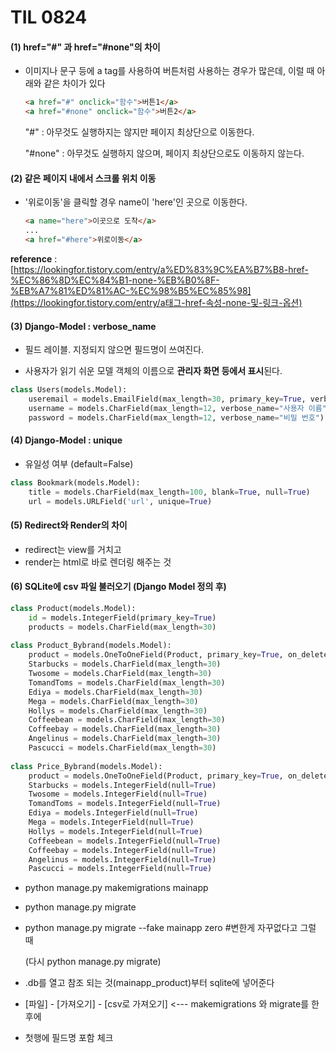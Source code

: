 # TIL 0824

#### (1) href="#" 과 href="#none"의 차이

- 이미지나 문구 등에 a tag를 사용하여 버튼처럼 사용하는 경우가 많은데, 이럴 때 아래와 같은 차이가 있다

  ```html
  <a href="#" onclick="함수">버튼1</a>
  <a href="#none" onclick="함수">버튼2</a>
  ```

  "#" : 아무것도 실행하지는 않지만 페이지 최상단으로 이동한다.

  "#none" : 아무것도 실행하지 않으며, 페이지 최상단으로도 이동하지 않는다.



#### (2) 같은 페이지 내에서 스크롤 위치 이동

- '위로이동'을 클릭할 경우 name이 'here'인 곳으로 이동한다.

  ```html
  <a name="here">이곳으로 도착</a>
  ...
  <a href="#here">위로이동</a>
  ```

  

**reference** : [https://lookingfor.tistory.com/entry/a%ED%83%9C%EA%B7%B8-href-%EC%86%8D%EC%84%B1-none-%EB%B0%8F-%EB%A7%81%ED%81%AC-%EC%98%B5%EC%85%98](https://lookingfor.tistory.com/entry/a태그-href-속성-none-및-링크-옵션)



#### (3) Django-Model : verbose_name

- 필드 레이블. 지정되지 않으면 필드명이 쓰여진다.

- 사용자가 읽기 쉬운 모델 객체의 이름으로 **관리자 화면 등에서 표시**된다.

```python
class Users(models.Model):
    useremail = models.EmailField(max_length=30, primary_key=True, verbose_name="이메일(아이디)")
    username = models.CharField(max_length=12, verbose_name="사용자 이름")
    password = models.CharField(max_length=12, verbose_name="비밀 번호")
```



#### (4) Django-Model : unique

- 유일성 여부 (default=False)

```python
class Bookmark(models.Model):
    title = models.CharField(max_length=100, blank=True, null=True)
    url = models.URLField('url', unique=True)
```



#### (5) Redirect와 Render의 차이

- redirect는 view를 거치고
- render는 html로 바로 렌더링 해주는 것



#### (6) SQLite에 csv 파일 불러오기 (Django Model 정의 후)

```python
class Product(models.Model):
    id = models.IntegerField(primary_key=True)
    products = models.CharField(max_length=30)
    
class Product_Bybrand(models.Model):
    product = models.OneToOneField(Product, primary_key=True, on_delete=models.CASCADE)
    Starbucks = models.CharField(max_length=30)
    Twosome = models.CharField(max_length=30)
    TomandToms = models.CharField(max_length=30)
    Ediya = models.CharField(max_length=30)
    Mega = models.CharField(max_length=30)
    Hollys = models.CharField(max_length=30)
    Coffeebean = models.CharField(max_length=30)
    Coffeebay = models.CharField(max_length=30)
    Angelinus = models.CharField(max_length=30)
    Pascucci = models.CharField(max_length=30)
    
class Price_Bybrand(models.Model):
    product = models.OneToOneField(Product, primary_key=True, on_delete=models.CASCADE)
    Starbucks = models.IntegerField(null=True)
    Twosome = models.IntegerField(null=True)
    TomandToms = models.IntegerField(null=True)
    Ediya = models.IntegerField(null=True)
    Mega = models.IntegerField(null=True)
    Hollys = models.IntegerField(null=True)
    Coffeebean = models.IntegerField(null=True)
    Coffeebay = models.IntegerField(null=True)
    Angelinus = models.IntegerField(null=True)
    Pascucci = models.IntegerField(null=True)
```

- python manage.py makemigrations mainapp
- python manage.py migrate

- python manage.py  migrate  --fake  mainapp zero #변한게 자꾸없다고 그럴 때

  (다시 python manage.py migrate)



- .db를 열고 참조 되는 것(mainapp_product)부터 sqlite에 넣어준다
- [파일] - [가져오기] - [csv로 가져오기] <--- makemigrations 와 migrate를 한 후에
- 첫행에 필드명 포함 체크

